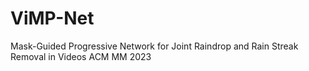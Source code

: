 # ViMP-Net
Mask-Guided Progressive Network for Joint Raindrop and Rain Streak Removal in Videos
ACM MM 2023
